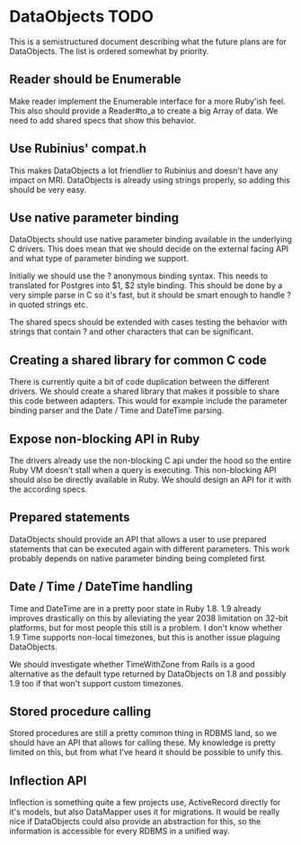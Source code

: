 DataObjects TODO
==================

This is a semistructured document describing what the future plans
are for DataObjects. The list is ordered somewhat by priority.

Reader should be Enumerable
---------------------------

Make reader implement the Enumerable interface for a more Ruby'ish feel.
This also should provide a Reader#to_a to create a big Array of data. We need
to add shared specs that show this behavior.

Use Rubinius' compat.h
----------------------
This makes DataObjects a lot friendlier to Rubinius and doesn't have any impact
on MRI. DataObjects is already using strings properly, so adding this should
be very easy.

Use native parameter binding
----------------------------

DataObjects should use native parameter binding available in the underlying
C drivers. This does mean that we should decide on the external facing API
and what type of parameter binding we support.

Initially we should use the ? anonymous binding syntax. This needs to translated
for Postgres into $1, $2 style binding. This should be done by a very simple
parse in C so it's fast, but it should be smart enough to handle ? in quoted strings etc.

The shared specs should be extended with cases testing the behavior with strings
that contain ? and other characters that can be significant.

Creating a shared library for common C code
-------------------------------------------

There is currently quite a bit of code duplication between the different drivers. We
should create a shared library that makes it possible to share this code between adapters.
This would for example include the parameter binding parser and the Date / Time and DateTime
parsing.

Expose non-blocking API in Ruby
-------------------------------
The drivers already use the non-blocking C api under the hood so the entire Ruby VM
doesn't stall when a query is executing. This non-blocking API should also be directly
available in Ruby. We should design an API for it with the according specs.

Prepared statements
-------------------
DataObjects should provide an API that allows a user to use prepared statements that can
be executed again with different parameters. This work probably depends on native parameter
binding being completed first.

Date / Time / DateTime handling
-------------------------------
Time and DateTime are in a pretty poor state in Ruby 1.8. 1.9 already improves drastically
on this by alleviating the year 2038 limitation on 32-bit platforms, but for most people
this still is a problem. I don't know whether 1.9 Time supports non-local timezones, but
this is another issue plaguing DataObjects.

We should investigate whether TimeWithZone from Rails is a good alternative as the default
type returned by DataObjects on 1.8 and possibly 1.9 too if that won't support custom
timezones.

Stored procedure calling
------------------------
Stored procedures are still a pretty common thing in RDBMS land, so we should have an API
that allows for calling these. My knowledge is pretty limited on this, but from what I've
heard it should be possible to unify this.

Inflection API
--------------
Inflection is something quite a few projects use, ActiveRecord directly for it's models,
but also DataMapper uses it for migrations. It would be really nice if DataObjects could
also provide an abstraction for this, so the information is accessible for every RDBMS
in a unified way.
